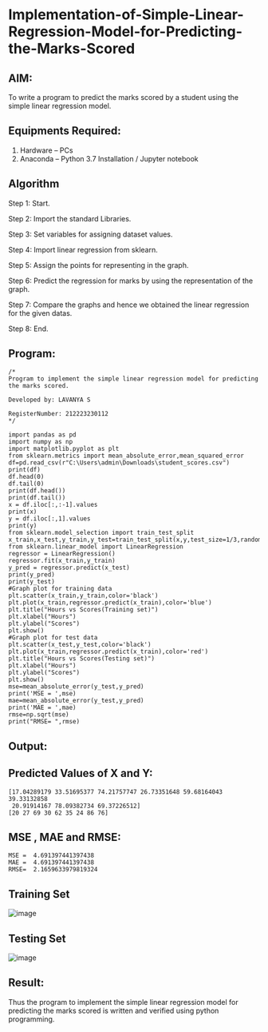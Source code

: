 # Implementation-of-Simple-Linear-Regression-Model-for-Predicting-the-Marks-Scored

## AIM:
To write a program to predict the marks scored by a student using the simple linear regression model.

## Equipments Required:
1. Hardware – PCs
2. Anaconda – Python 3.7 Installation / Jupyter notebook
  
## Algorithm
Step 1: Start.

Step 2: Import the standard Libraries.

Step 3: Set variables for assigning dataset values.

Step 4: Import linear regression from sklearn.

Step 5: Assign the points for representing in the graph.

Step 6: Predict the regression for marks by using the representation of the graph.

Step 7: Compare the graphs and hence we obtained the linear regression for the given datas.

Step 8: End.


## Program:
```
/*
Program to implement the simple linear regression model for predicting the marks scored.

Developed by: LAVANYA S

RegisterNumber: 212223230112 
*/

import pandas as pd
import numpy as np
import matplotlib.pyplot as plt
from sklearn.metrics import mean_absolute_error,mean_squared_error
df=pd.read_csv(r"C:\Users\admin\Downloads\student_scores.csv")
print(df)
df.head(0)
df.tail(0)
print(df.head())
print(df.tail())
x = df.iloc[:,:-1].values
print(x)
y = df.iloc[:,1].values
print(y)
from sklearn.model_selection import train_test_split
x_train,x_test,y_train,y_test=train_test_split(x,y,test_size=1/3,random_state=0)
from sklearn.linear_model import LinearRegression
regressor = LinearRegression()
regressor.fit(x_train,y_train)
y_pred = regressor.predict(x_test)
print(y_pred)
print(y_test)
#Graph plot for training data
plt.scatter(x_train,y_train,color='black')
plt.plot(x_train,regressor.predict(x_train),color='blue')
plt.title("Hours vs Scores(Training set)")
plt.xlabel("Hours")
plt.ylabel("Scores")
plt.show()
#Graph plot for test data
plt.scatter(x_test,y_test,color='black')
plt.plot(x_train,regressor.predict(x_train),color='red')
plt.title("Hours vs Scores(Testing set)")
plt.xlabel("Hours")
plt.ylabel("Scores")
plt.show()
mse=mean_absolute_error(y_test,y_pred)
print('MSE = ',mse)
mae=mean_absolute_error(y_test,y_pred)
print('MAE = ',mae)
rmse=np.sqrt(mse)
print("RMSE= ",rmse)
```

## Output:
## Predicted Values of X and Y:
```
[17.04289179 33.51695377 74.21757747 26.73351648 59.68164043 39.33132858
 20.91914167 78.09382734 69.37226512]
[20 27 69 30 62 35 24 86 76]
```

## MSE , MAE and RMSE:
```
MSE =  4.691397441397438
MAE =  4.691397441397438
RMSE=  2.1659633979819324
```

## Training Set
![image](https://github.com/user-attachments/assets/c187e66b-8049-4db9-ad33-9ff53d264e90)
## Testing Set
![image](https://github.com/user-attachments/assets/d9e05e48-d341-4c72-8d90-d1f7fda74dc4)


## Result:
Thus the program to implement the simple linear regression model for predicting the marks scored is written and verified using python programming.

